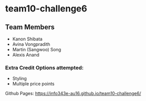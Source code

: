 # team10-challenge6

## Team Members

* Kanon Shibata
* Avina Vongpradith
* Martin (Sangwoo) Song
* Alexis Anand

### Extra Credit Options attempted:
* Styling
* Multiple price points

Github Pages: https://info343e-au16.github.io/team10-challenge6/
